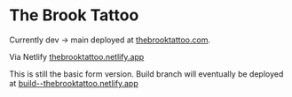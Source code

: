 # The Brook Tattoo

Currently dev -> main deployed at [thebrooktattoo.com](http://thebrooktattoo.com/).

Via Netlify [thebrooktattoo.netlify.app](https://thebrooktattoo.netlify.app)

This is still the basic form version. Build branch will eventually be deployed at [build--thebrooktattoo.netlify.app](https://build--thebrooktattoo.netlify.app)